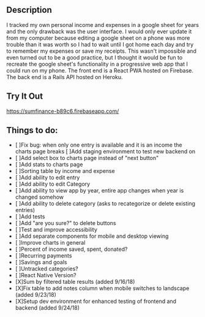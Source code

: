 ## Description
I tracked my own personal income and expenses in a google sheet for years and the only drawback was the user interface. I would only ever update it from my computer because editing a google sheet on a phone was more trouble than it was worth so I had to wait until I got home each day and try to remember my expenses or save my receipts. This wasn't impossible and even turned out to be a good practice, but I thought it would be fun to recreate the google sheet's functionality in a progressive web app that I could run on my phone.  The front end is a React PWA hosted on Firebase.  The back end is a Rails API hosted on Heroku.

## Try It Out
https://sumfinance-b89c6.firebaseapp.com/

## Things to do:
- [ ]Fix bug: when only one entry is available and it is an income the charts page breaks
    [ ]Add staging environment to test new backend on
- [ ]Add select box to charts page instead of "next button"
- [ ]Add stats to charts page
- [ ]Sorting table by income and expense
- [ ]Add ability to edit entry
- [ ]Add ability to edit Category
- [ ]Add ability to view app by year, entire app changes when year is changed somehow
- [ ]Add ability to delete category (asks to recategorize or delete existing entries)
- [ ]Add tests
- [ ]Add "are you sure?" to delete buttons
- [ ]Test and improve accessibility
- [ ]Add separate components for mobile and desktop viewing
- [ ]Improve charts in general
- [ ]Percent of income saved, spent, donated?
- [ ]Recurring payments
- [ ]Savings and goals
- [ ]Untracked categories?
- [ ]React Native Version?
- [X]Sum by filtered table results (added 9/16/18)
- [X]Fix table to add notes column when mobile switches to landscape (added 9/23/18)
- [X]Setup dev environment for enhanced testing of frontend and backend (added 9/24/18)
